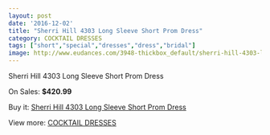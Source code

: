 ```yaml
---
layout: post
date: '2016-12-02'
title: "Sherri Hill 4303 Long Sleeve Short Prom Dress"
category: COCKTAIL DRESSES
tags: ["short","special","dresses","dress","bridal"]
image: http://www.eudances.com/3948-thickbox_default/sherri-hill-4303-long-sleeve-short-prom-dress.jpg
---
```

Sherri Hill 4303 Long Sleeve Short Prom Dress

On Sales: **$420.99**
<a href="https://www.eudances.com/en/cocktail-dresses/1321-sherri-hill-4303-long-sleeve-short-prom-dress.html"><amp-img layout="responsive" width="600" height="600" src="//www.eudances.com/3948-thickbox_default/sherri-hill-4303-long-sleeve-short-prom-dress.jpg" alt="Sherri Hill 4303 Long Sleeve Short Prom Dress 0" /></a>
<a href="https://www.eudances.com/en/cocktail-dresses/1321-sherri-hill-4303-long-sleeve-short-prom-dress.html"><amp-img layout="responsive" width="600" height="600" src="//www.eudances.com/3949-thickbox_default/sherri-hill-4303-long-sleeve-short-prom-dress.jpg" alt="Sherri Hill 4303 Long Sleeve Short Prom Dress 1" /></a>

Buy it: [Sherri Hill 4303 Long Sleeve Short Prom Dress](https://www.eudances.com/en/cocktail-dresses/1321-sherri-hill-4303-long-sleeve-short-prom-dress.html "Sherri Hill 4303 Long Sleeve Short Prom Dress")

View more: [COCKTAIL DRESSES](https://www.eudances.com/en/14-cocktail-dresses "COCKTAIL DRESSES")